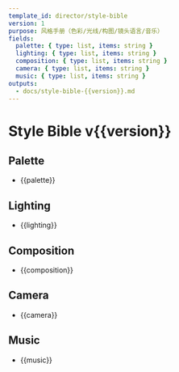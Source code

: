 ```yaml
---
template_id: director/style-bible
version: 1
purpose: 风格手册（色彩/光线/构图/镜头语言/音乐）
fields:
  palette: { type: list, items: string }
  lighting: { type: list, items: string }
  composition: { type: list, items: string }
  camera: { type: list, items: string }
  music: { type: list, items: string }
outputs:
  - docs/style-bible-{{version}}.md
---
```


# Style Bible v{{version}}

## Palette

- {{palette}}

## Lighting

- {{lighting}}

## Composition

- {{composition}}

## Camera

- {{camera}}

## Music

- {{music}}
